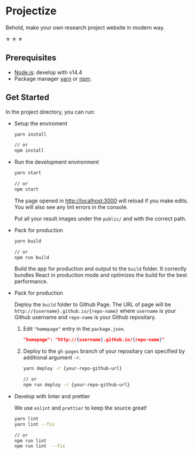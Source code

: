 # Projectize

Behold, make your own research project website in modern way.

:fleur_de_lis: :fleur_de_lis: :fleur_de_lis:

## Prerequisites

- [Node.js](https://nodejs.org/en/): develop with v14.4
- Package manager [yarn](https://yarnpkg.com/) or [npm](https://nodejs.org/en/).

## Get Started

In the project directory, you can run:

- Setup the enviroment

    ```bash
    yarn install

    // or
    npm install
    ```

- Run the development environment

    ```bash
    yarn start

    // or
    npm start
    ```

    The page opened in [http://localhost:3000](http://localhost:3000) will reload if you make edits. You will also see any lint errors in the console.

    Put all your result images under the `public/` and with the correct path.

- Pack for production

    ```bash
    yarn build

    // or
    npm run build
    ```

    Build the app for production and output to the `build` folder.
    It correctly bundles React in production mode and optimizes the build for the best performance.

- Pack for production

    Deploy the `build` folder to Github Page. The URL of page will be `http://{username}.github.io/{repo-name}` where `username` is your Github username and `repo-name` is your Github repositary.

    1. Edit `"homepage"` entry in the `package.json`.

        ```json
        "homepage": "http://{username}.github.io/{repo-name}"
        ```

    1. Deploy to the `gh-pages` branch of your repositary can specified by additional argument `-r`.

        ```bash
        yarn deploy -r {your-repo-github-url}

        // or
        npm run deploy -r {your-repo-github-url}
        ```

- Develop with linter and prettier

    We use `eslint` and `prettier` to keep the source great!

    ```bash
    yarn lint
    yarn lint --fix

    // or
    npm run lint
    npm run lint  --fix
    ```
